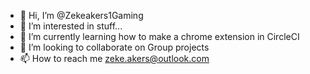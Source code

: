 - 👋 Hi, I’m @Zekeakers1Gaming
- 👀 I’m interested in stuff...
- 🌱 I’m currently learning how to make a chrome extension in CircleCI
- 💞️ I’m looking to collaborate on Group projects
- 📫 How to reach me zeke.akers@outlook.com

<!---
Zekeakers1Gaming/Zekeakers1Gaming is a ✨ special ✨ repository because its `README.md` (this file) appears on your GitHub profile.
You can click the Preview link to take a look at your changes.
--->
